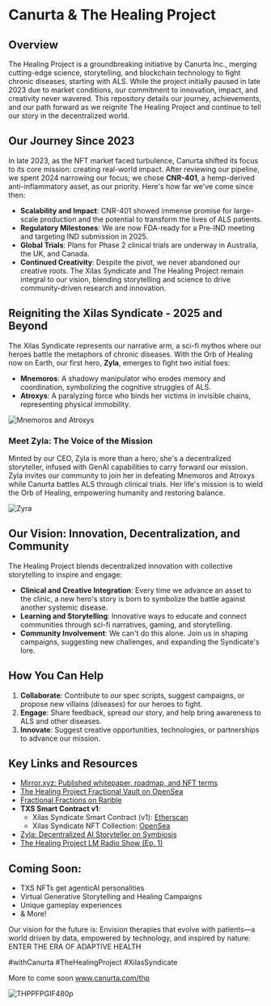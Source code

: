 # Canurta & The Healing Project 

## Overview

The Healing Project is a groundbreaking initiative by Canurta Inc., merging cutting-edge science, storytelling, and blockchain technology to fight chronic diseases, starting with ALS. While the project initially paused in late 2023 due to market conditions, our commitment to innovation, impact, and creativity never wavered. This repository details our journey, achievements, and our path forward as we reignite The Healing Project and continue to tell our story in the decentralized world.

## Our Journey Since 2023

In late 2023, as the NFT market faced turbulence, Canurta shifted its focus to its core mission: creating real-world impact. After reviewing our pipeline, we spent 2024 narrowing our focus; we chose **CNR-401**, a hemp-derived anti-inflammatory asset, as our priority. Here's how far we've come since then:
- **Scalability and Impact**: CNR-401 showed immense promise for large-scale production and the potential to transform the lives of ALS patients.
- **Regulatory Milestones**: We are now FDA-ready for a Pre-IND meeting and targeting IND submission in 2025.
- **Global Trials**: Plans for Phase 2 clinical trials are underway in Australia, the UK, and Canada.
- **Continued Creativity**: Despite the pivot, we never abandoned our creative roots. The Xilas Syndicate and The Healing Project remain integral to our vision, blending storytelling and science to drive community-driven research and innovation.

## Reigniting the Xilas Syndicate - 2025 and Beyond

The Xilas Syndicate represents our narrative arm, a sci-fi mythos where our heroes battle the metaphors of chronic diseases. With the Orb of Healing now on Earth, our first hero, **Zyla**, emerges to fight two initial foes:

- **Mnemoros**: A shadowy manipulator who erodes memory and coordination, symbolizing the cognitive struggles of ALS.
- **Atroxys**: A paralyzing force who binds her victims in invisible chains, representing physical immobility.

![Mnemoros and Atroxys](https://github.com/user-attachments/assets/5734da20-ddb4-4172-b440-4795bb45adec)


### Meet Zyla: The Voice of the Mission
Minted by our CEO, Zyla is more than a hero; she's a decentralized storyteller, infused with GenAI capabilities to carry forward our mission. Zyla invites our community to join her in defeating Mnemoros and Atroxys while Canurta battles ALS through clinical trials. Her life's mission is to wield the Orb of Healing, empowering humanity and restoring balance.

![Zyra](https://github.com/user-attachments/assets/680c95a0-cdb4-43d8-ac99-a8b8be9e6a3e)


## Our Vision: Innovation, Decentralization, and Community

The Healing Project blends decentralized innovation with collective storytelling to inspire and engage:
- **Clinical and Creative Integration**: Every time we advance an asset to the clinic, a new hero's story is born to symbolize the battle against another systemic disease.
- **Learning and Storytelling**: Innovative ways to educate and connect communities through sci-fi narratives, gaming, and storytelling.
- **Community Involvement**: We can't do this alone. Join us in shaping campaigns, suggesting new challenges, and expanding the Syndicate's lore.

## How You Can Help

1. **Collaborate**: Contribute to our spec scripts, suggest campaigns, or propose new villains (diseases) for our heroes to fight.
2. **Engage**: Share feedback, spread our story, and help bring awareness to ALS and other diseases.
3. **Innovate**: Suggest creative opportunities, technologies, or partnerships to advance our mission.

## Key Links and Resources

- [Mirror.xyz: Published whitepaper, roadmap, and NFT terms](https://mirror.xyz/canurta.eth)
- [The Healing Project Fractional Vault on OpenSea](https://opensea.io/collection/canurta-collection)
- [Fractional Fractions on Rarible](https://rarible.com/token/0xb2469a7dd9e154c97b99b33e88196f7024f2979e:31)
- **TXS Smart Contract v1**:
  - Xilas Syndicate Smart Contract (v1): [Etherscan](https://etherscan.io/address/0x32d9b2d1c1a7b2516a37046a48c1142101773b95#code)
  - Xilas Syndicate NFT Collection: [OpenSea](https://opensea.io/collection/the-xilas-syndicate)
- [Zyla: Decentralized AI Storyteller on Symbiosis](https://eternalai.org/12606)
- [The Healing Project LM Radio Show (Ep. 1)](https://soundcloud.com/akeem-gardner-492211765/draft-episode-4-the-genesis-of-xilas/s-qSeWI8EgbX0?si=6a7c9c701c254f4fa21b8fb4071c381c&utm_source=clipboard&utm_medium=text&utm_campaign=social_sharing)

## Coming Soon:

  - TXS NFTs get agenticAI personalities
  - Virtual Generative Storytelling and Healing Campaigns
  - Unique gameplay experiences
  - & More!

Our vision for the future is: Envision therapies that evolve with patients—a world driven by data, empowered by technology, and inspired by nature:
ENTER THE ERA OF ADAPTIVE HEALTH

#withCanurta #TheHealingProject #XilasSyndicate

More to come soon www.canurta.com/thp


![THPPFPGIF480p](https://github.com/user-attachments/assets/9370125e-6145-409b-915d-0116d34a07f6)





